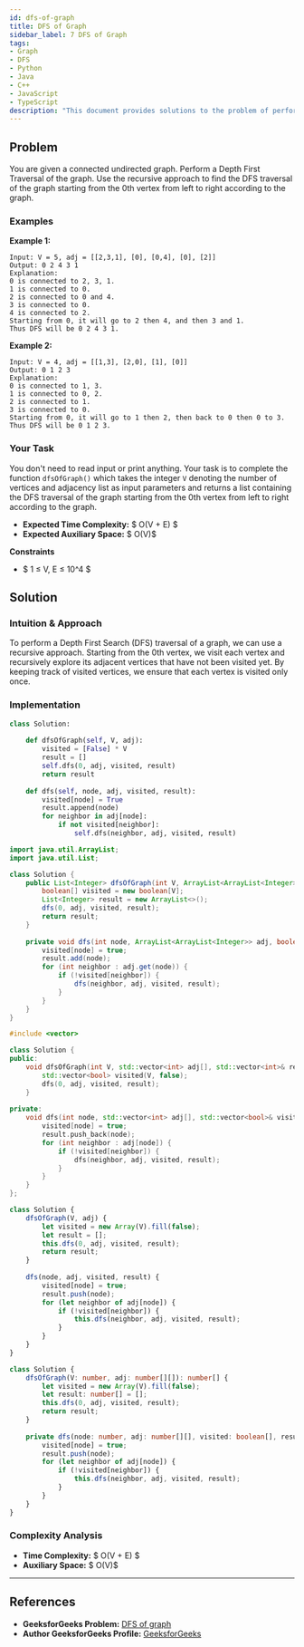 ```yaml
---
id: dfs-of-graph
title: DFS of Graph
sidebar_label: 7 DFS of Graph
tags:
- Graph
- DFS
- Python
- Java
- C++
- JavaScript
- TypeScript
description: "This document provides solutions to the problem of performing a Depth First Search (DFS) traversal of a connected undirected graph in various programming languages."
---
```


## Problem

You are given a connected undirected graph. Perform a Depth First Traversal of the graph. Use the recursive approach to find the DFS traversal of the graph starting from the 0th vertex from left to right according to the graph.

### Examples

**Example 1:**

```
Input: V = 5, adj = [[2,3,1], [0], [0,4], [0], [2]]
Output: 0 2 4 3 1
Explanation: 
0 is connected to 2, 3, 1.
1 is connected to 0.
2 is connected to 0 and 4.
3 is connected to 0.
4 is connected to 2.
Starting from 0, it will go to 2 then 4, and then 3 and 1.
Thus DFS will be 0 2 4 3 1.
```

**Example 2:**

```
Input: V = 4, adj = [[1,3], [2,0], [1], [0]]
Output: 0 1 2 3
Explanation:
0 is connected to 1, 3.
1 is connected to 0, 2. 
2 is connected to 1.
3 is connected to 0. 
Starting from 0, it will go to 1 then 2, then back to 0 then 0 to 3.
Thus DFS will be 0 1 2 3.
```

### Your Task

You don't need to read input or print anything. Your task is to complete the function `dfsOfGraph()` which takes the integer `V` denoting the number of vertices and adjacency list as input parameters and returns a list containing the DFS traversal of the graph starting from the 0th vertex from left to right according to the graph.

- **Expected Time Complexity:** $ O(V + E)  $
- **Expected Auxiliary Space:** $ O(V)$

**Constraints**
- $ 1 ≤ V, E ≤ 10^4 $

## Solution

### Intuition & Approach

To perform a Depth First Search (DFS) traversal of a graph, we can use a recursive approach. Starting from the 0th vertex, we visit each vertex and recursively explore its adjacent vertices that have not been visited yet. By keeping track of visited vertices, we ensure that each vertex is visited only once.

### Implementation

<Tabs>
  <TabItem value="python" label="Python">

```python
class Solution:
    
    def dfsOfGraph(self, V, adj):
        visited = [False] * V
        result = []
        self.dfs(0, adj, visited, result)
        return result
        
    def dfs(self, node, adj, visited, result):
        visited[node] = True
        result.append(node)
        for neighbor in adj[node]:
            if not visited[neighbor]:
                self.dfs(neighbor, adj, visited, result)
```

  </TabItem>
  <TabItem value="java" label="Java">

```java
import java.util.ArrayList;
import java.util.List;

class Solution {
    public List<Integer> dfsOfGraph(int V, ArrayList<ArrayList<Integer>> adj) {
        boolean[] visited = new boolean[V];
        List<Integer> result = new ArrayList<>();
        dfs(0, adj, visited, result);
        return result;
    }
    
    private void dfs(int node, ArrayList<ArrayList<Integer>> adj, boolean[] visited, List<Integer> result) {
        visited[node] = true;
        result.add(node);
        for (int neighbor : adj.get(node)) {
            if (!visited[neighbor]) {
                dfs(neighbor, adj, visited, result);
            }
        }
    }
}
```

  </TabItem>
  <TabItem value="cpp" label="C++">

```cpp
#include <vector>

class Solution {
public:
    void dfsOfGraph(int V, std::vector<int> adj[], std::vector<int>& result) {
        std::vector<bool> visited(V, false);
        dfs(0, adj, visited, result);
    }
    
private:
    void dfs(int node, std::vector<int> adj[], std::vector<bool>& visited, std::vector<int>& result) {
        visited[node] = true;
        result.push_back(node);
        for (int neighbor : adj[node]) {
            if (!visited[neighbor]) {
                dfs(neighbor, adj, visited, result);
            }
        }
    }
};
```

  </TabItem>
  <TabItem value="javascript" label="JavaScript">

```javascript
class Solution {
    dfsOfGraph(V, adj) {
        let visited = new Array(V).fill(false);
        let result = [];
        this.dfs(0, adj, visited, result);
        return result;
    }
    
    dfs(node, adj, visited, result) {
        visited[node] = true;
        result.push(node);
        for (let neighbor of adj[node]) {
            if (!visited[neighbor]) {
                this.dfs(neighbor, adj, visited, result);
            }
        }
    }
}
```

  </TabItem>
  <TabItem value="typescript" label="TypeScript">

```typescript
class Solution {
    dfsOfGraph(V: number, adj: number[][]): number[] {
        let visited = new Array(V).fill(false);
        let result: number[] = [];
        this.dfs(0, adj, visited, result);
        return result;
    }
    
    private dfs(node: number, adj: number[][], visited: boolean[], result: number[]): void {
        visited[node] = true;
        result.push(node);
        for (let neighbor of adj[node]) {
            if (!visited[neighbor]) {
                this.dfs(neighbor, adj, visited, result);
            }
        }
    }
}
```

  </TabItem>
</Tabs>


### Complexity Analysis

- **Time Complexity:** $ O(V + E)  $
- **Auxiliary Space:** $ O(V)$

---

## References

- **GeeksforGeeks Problem:** [DFS of graph](https://www.geeksforgeeks.org/problems/depth-first-traversal-for-a-graph/0)
- **Author GeeksforGeeks Profile:** [GeeksforGeeks](https://www.geeksforgeeks.org/user/GeeksforGeeks/)

